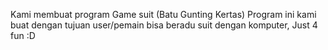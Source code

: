 Kami membuat program Game suit (Batu Gunting Kertas) Program ini kami buat dengan tujuan user/pemain bisa beradu suit dengan komputer, Just 4 fun :D
